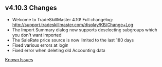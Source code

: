 ## v4.10.3 Changes

* Welcome to TradeSkillMaster 4.10! Full changelog: http://support.tradeskillmaster.com/display/KB/Change+Log
* The Import Summary dialog now supports deselecting subgroups which you don't want imported
* The SaleRate price source is now limited to the last 180 days
* Fixed various errors at login
* Fixed error when deleting old Accounting data

[Known Issues](http://support.tradeskillmaster.com/display/KB/TSM4+Currently+Known+Issues)
